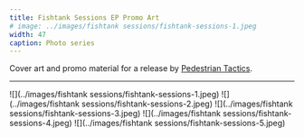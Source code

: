 ```yaml
---
title: Fishtank Sessions EP Promo Art
# image: ../images/fishtank sessions/fishtank-sessions-1.jpeg
width: 47
caption: Photo series
---
```


Cover art and promo material for a release by [Pedestrian Tactics](https://pedestriantactics.com).

***

![](../images/fishtank sessions/fishtank-sessions-1.jpeg)
![](../images/fishtank sessions/fishtank-sessions-2.jpeg)
![](../images/fishtank sessions/fishtank-sessions-3.jpeg)
![](../images/fishtank sessions/fishtank-sessions-4.jpeg)
![](../images/fishtank sessions/fishtank-sessions-5.jpeg)


